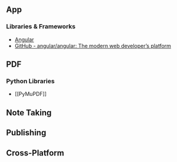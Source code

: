 ## App

### Libraries & Frameworks

- [Angular](http://angular.io)
- [GitHub - angular/angular: The modern web developer’s platform](https://github.com/angular/angular)

## PDF

### Python Libraries
- [[PyMuPDF]]

## Note Taking

## Publishing

## Cross-Platform